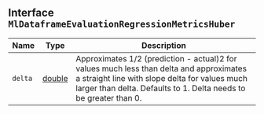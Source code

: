 ## Interface `MlDataframeEvaluationRegressionMetricsHuber`

| Name | Type | Description |
| - | - | - |
| `delta` | [double](./double.md) | Approximates 1/2 (prediction - actual)2 for values much less than delta and approximates a straight line with slope delta for values much larger than delta. Defaults to 1. Delta needs to be greater than 0. |
